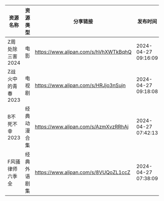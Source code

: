 | 资源名称        | 资源类型   | 分享链接                                 | 发布时间                |
| ----------- | ------ | ------------------------------------ | ------------------- |
| Z周处除三害2024  | 电影     | https://www.alipan.com/s/hVhXWTkBqhQ | 2024-04-27 09:16:09 |
| Z战火中的青春2023 | 电视剧    | https://www.alipan.com/s/HRJjo3nSujn | 2024-04-27 09:18:08 |
| B不死不幸2023   | 经典动漫合集 | https://www.alipan.com/s/AzmXvzRRhAj | 2024-04-27 07:42:13 |
| F风骚律师六季全    | 经典外语剧集 | https://www.alipan.com/s/8VUQoZL1ccZ | 2024-04-27 07:38:09 |
